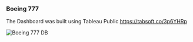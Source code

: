 
### Boeing 777 
The Dashboard was built using Tableau Public
https://tabsoft.co/3p6YHRp

![Boeing 777 DB](https://user-images.githubusercontent.com/84787925/145827759-0ec12993-c454-4ccd-9d56-8424d7dfb16f.png)
